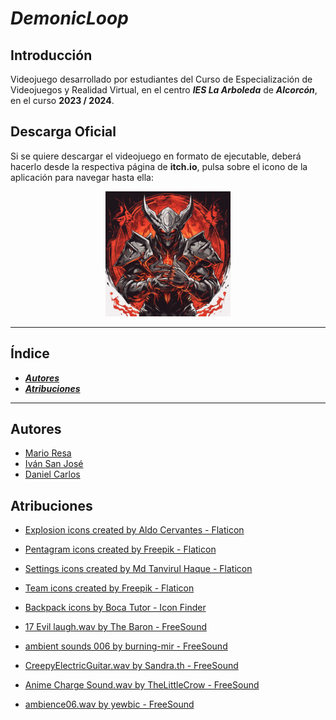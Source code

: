 # ***DemonicLoop***

## Introducción

Videojuego desarrollado por estudiantes del Curso de Especialización de Videojuegos y Realidad Virtual, en el centro ***IES La Arboleda*** de ***Alcorcón***, en el curso **2023 / 2024**.

## Descarga Oficial

Si se quiere descargar el videojuego en formato de ejecutable, deberá hacerlo desde la respectiva página de **itch.io**, 
pulsa sobre el icono de la aplicación para navegar hasta ella:

<p align="center">
	<a href="[https://mario999x.itch.io/sp4ce-survival](https://demonicloopdev.itch.io/demonic-loop)"><img src="art/DemonicLoopLogo.png" height="200px"/></a>
</p>

---

## Índice

- [***Autores***](#autores)
- [***Atribuciones***](#atribuciones)

---

## Autores

- [Mario Resa](https://github.com/Mario999X)
- [Iván San José](https://github.com/ivansanjose1)
- [Daniel Carlos](https://github.com/Loy-Angel)

## Atribuciones

- <a href="https://www.flaticon.com/free-icons/explosion" title="explosion icons">Explosion icons created by Aldo Cervantes - Flaticon</a>
- <a href="https://www.flaticon.com/free-icons/pentagram" title="pentagram icons">Pentagram icons created by Freepik - Flaticon</a>
- <a href="https://www.flaticon.com/free-icons/settings" title="settings icons">Settings icons created by Md Tanvirul Haque - Flaticon</a>
- <a href="https://www.flaticon.com/free-icons/team" title="team icons">Team icons created by Freepik - Flaticon</a>
- <a href="https://www.iconfinder.com/iconsets/tutor-icon-set" title="backpack icons">Backpack icons by Boca Tutor - Icon Finder</a>

- <a href="https://freesound.org/people/The%20Baron/sounds/98382/" title="17 Evil laugh.wav">17 Evil laugh.wav by The Baron - FreeSound</a>
- <a href="https://freesound.org/people/burning-mir/sounds/149066/" title="ambient sounds 006">ambient sounds 006 by burning-mir - FreeSound</a>
- <a href="https://freesound.org/people/Sandra.th/sounds/581099/" title="CreepyElectricGuitar.wav">CreepyElectricGuitar.wav by Sandra.th - FreeSound</a>
- <a href="https://freesound.org/people/TheLittleCrow/sounds/676451/" title="Anime Charge Sound.wav">Anime Charge Sound.wav by TheLittleCrow - FreeSound</a>
- <a href="https://freesound.org/people/yewbic/sounds/66015/" title="ambience06.wav">ambience06.wav by yewbic - FreeSound</a>
